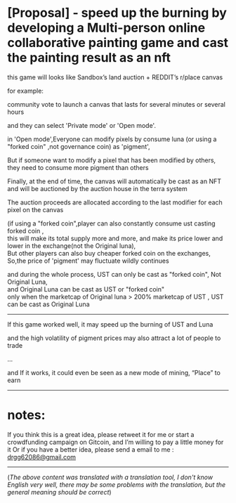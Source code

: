 
# [Proposal] - speed up the burning by developing a Multi-person online collaborative painting game and cast the painting result as an nft

this game will looks like Sandbox’s land auction + REDDIT’s r/place canvas  

for example:

community vote to launch a canvas that lasts for several minutes or several hours
 
and they can select 'Private mode' or 'Open mode'.

in 'Open mode',Everyone can modify pixels by consume luna (or using a "forked coin" ,not governance coin) as 'pigment',

But if someone want to modify a pixel that has been modified by others, they need to consume more pigment than others

Finally, at the end of time, the canvas will automatically be cast as an NFT and will be auctioned by the auction house in the terra system  

The auction proceeds are allocated according to the last modifier for each pixel on the canvas

(if using a "forked coin",player can also constantly consume ust casting forked coin ,  
this will make its total supply more and more, and make its price lower and lower in the exchange(not the Original luna),  
But other players can also buy cheaper forked coin on the exchanges,  
So,the price of 'pigment' may fluctuate wildly continues   

and during the whole process, UST can only be cast as "forked coin", Not Original Luna,    
and Original Luna can be cast as UST or "forked coin"  
only when the marketcap of Original luna > 200% marketcap of UST , UST can be cast as Original Luna  

------------------------------------------------------------------------------------------------------------------------------------------
 
If this game worked well, it may speed up the burning of UST and Luna

and the high volatility of pigment prices may also attract a lot of people to trade

...

and If it works, it could even be seen as a new mode of mining, “Place” to earn



------------------------------------------------------------------------------------------------------------------------------------------

# notes:
 If you think this is a great idea, please retweet it for me or start a crowdfunding campaign on Gitcoin, and I’m willing to pay a little money for it
 Or if you have a better idea, please send a email to me :  drgg62086@gmail.com


------------------------------------------------------------------------------------------------------------------------------------------


(_The above content was translated with a translation tool, I don't know English very well, there may be some problems with the translation, but the general meaning should be correct_)
